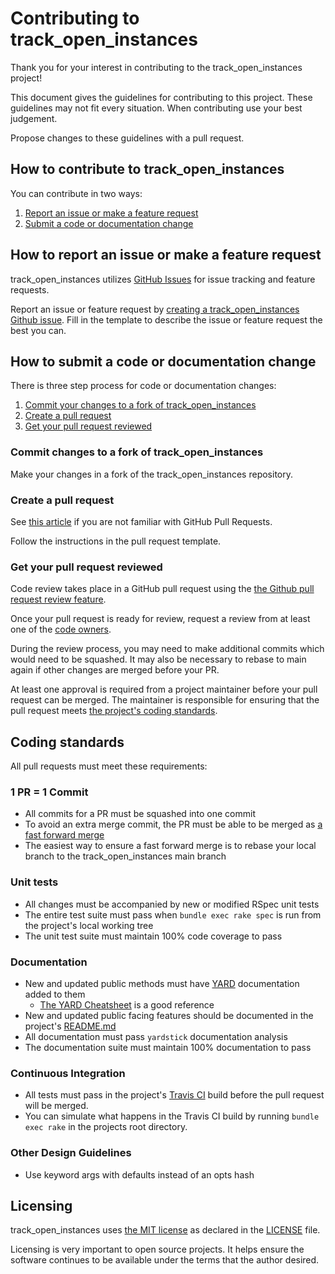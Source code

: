# Contributing to track_open_instances

Thank you for your interest in contributing to the track_open_instances project!

This document gives the guidelines for contributing to this project.
These guidelines may not fit every situation.  When contributing use your best
judgement.

Propose changes to these guidelines with a pull request.

## How to contribute to track_open_instances

You can contribute in two ways:

1. [Report an issue or make a feature request](#how-to-report-an-issue-or-make-a-feature-request)
2. [Submit a code or documentation change](#how-to-submit-a-code-or-documentation-change)

## How to report an issue or make a feature request

track_open_instances utilizes [GitHub Issues](https://help.github.com/en/github/managing-your-work-on-github/about-issues)
for issue tracking and feature requests.

Report an issue or feature request by [creating a track_open_instances Github issue](https://github.com/main-branch/track_open_instances/issues/new).
Fill in the template to describe the issue or feature request the best you can.

## How to submit a code or documentation change

There is three step process for code or documentation changes:

1. [Commit your changes to a fork of track_open_instances](#commit-changes-to-a-fork-of-track_open_instances)
2. [Create a pull request](#create-a-pull-request)
3. [Get your pull request reviewed](#get-your-pull-request-reviewed)

### Commit changes to a fork of track_open_instances

Make your changes in a fork of the track_open_instances repository.

### Create a pull request

See [this article](https://help.github.com/articles/about-pull-requests/) if you
are not familiar with GitHub Pull Requests.

Follow the instructions in the pull request template.

### Get your pull request reviewed

Code review takes place in a GitHub pull request using the
[the Github pull request review feature](https://help.github.com/en/github/collaborating-with-issues-and-pull-requests/about-pull-request-reviews).

Once your pull request is ready for review, request a review from at least one of the
[code owners](https://github.com/orgs/main-branch/teams/track_open_instances-codeowners/members).

During the review process, you may need to make additional commits which would
need to be squashed.  It may also be necessary to rebase to main again if other
changes are merged before your PR.

At least one approval is required from a project maintainer before your pull
request can be merged.  The maintainer is responsible for ensuring that the pull
request meets [the project's coding standards](#coding-standards).

## Coding standards

All pull requests must meet these requirements:

### 1 PR = 1 Commit

* All commits for a PR must be squashed into one commit
* To avoid an extra merge commit, the PR must be able to be merged as [a fast forward merge](https://git-scm.com/book/en/v2/Git-Branching-Basic-Branching-and-Merging)
* The easiest way to ensure a fast forward merge is to rebase your local branch
    to the track_open_instances main branch

### Unit tests

* All changes must be accompanied by new or modified RSpec unit tests
* The entire test suite must pass when `bundle exec rake spec` is run from the
    project's local working tree
* The unit test suite must maintain 100% code coverage to pass

### Documentation

* New and updated public methods must have [YARD](https://yardoc.org/)
    documentation added to them
  * [The YARD Cheatsheet](https://gist.github.com/thelastinuit/5984665e6ab69d3c0a413a03602c45be)
        is a good reference
* New and updated public facing features should be documented in the project's
    [README.md](README.md)
* All documentation must pass `yardstick` documentation analysis
* The documentation suite must maintain 100% documentation to pass

### Continuous Integration

* All tests must pass in the project's [Travis CI](https://travis-ci.org/main-branch/track_open_instances)
    build before the pull request will be merged.
* You can simulate what happens in the Travis CI build by running `bundle exec rake` in
    the projects root directory.

### Other Design Guidelines

* Use keyword args with defaults instead of an opts hash

## Licensing

track_open_instances uses [the MIT license](https://choosealicense.com/licenses/mit/) as
declared in the [LICENSE](LICENSE) file.

Licensing is very important to open source projects. It helps ensure the
software continues to be available under the terms that the author desired.

